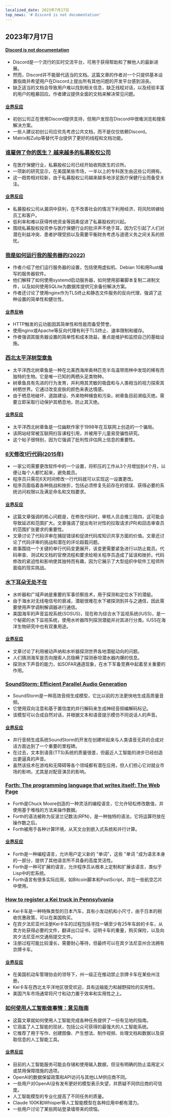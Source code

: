 ```yaml
---
localized_date: 2023年7月17日
top_news: '# Discord is not documentation'
---
```


## 2023年7月17日

#### [Discord is not documentation](https://shkspr.mobi/blog/2023/07/discord-is-not-documentation/)

- Discord是一个流行的实时交流平台，可用于获得帮助和了解他人的最新进展。
- 然而，Discord并不能替代适当的文档。这篇文章的作者对一个只提供基本设置指南并希望用户在Discord上提出所有其他问题的开发平台感到沮丧。
- 缺乏适当的文档会导致用户难以找到相关信息，缺乏线程对话，以及经验丰富的用户的粗暴回应。作者建议提供全面的文档来解决常见问题。

#### [业界反应](http://news.ycombinator.com/item?id=36746154)

- 初创公司正在使用Discord提供支持，但用户发现在Discord中很难浏览和搜索解决方案。
- 一些人建议初创公司应优先考虑公共文档，而不是仅仅依赖Discord。
- Matrix和Zulip等替代平台提供了更好的线程和文档功能。

### [谁雇佣了你的医生？ 越来越多的私募股权公司](https://www.nytimes.com/2023/07/10/upshot/private-equity-doctors-offices.html)

- 在医疗保健行业，私募股权公司已经开始收购医生的诊所。
- 一项新的研究显示，在美国某些市场，一半以上的专科医生由这些公司拥有。
- 这一趋势相对较新，由于私募股权公司越来越多地涉足医疗保健行业而备受关注。

#### [业界反应](http://news.ycombinator.com/item?id=36747572)

- 私募股权公司从漏洞中获利，在不改善社会的情况下利用经济，将风险转嫁给员工和客户。
- 低利率和难以获得传统资金等因素促进了私募股权的兴起。
- 围绕私募股权投资参与医疗保健行业的批评声不绝于耳，因为它引起了人们对潜在利益冲突、患者护理受损以及需要平衡财务考虑与道德义务之间关系的担忧。

### [我是如何运行我的服务器的(2022)](https://blog.wesleyac.com/posts/how-i-run-my-servers)

- 作者介绍了他们运行服务器的设置，包括使用虚拟机、Debian 10和用Rust编写的服务器软件。
- 他们解释了如何使用systemd启动服务器，如何使用部署脚本复制二进制文件，以及如何使用SQLite为数据库提供冗余备份解决方案。
- 作者还讨论了使用nginx作为TLS终止和静态文件服务的反向代理，强调了这种设置的简单性和健壮性。

#### [业界反响](http://news.ycombinator.com/item?id=36744090)

- HTTP触发的云功能因其简单性和性能而备受赞誉。
- 使用nginx或Apache等反向代理有利于TLS终止、速率限制和缓存。
- 作者强调其服务器设置的简单性和成本效益，重点是维护和监控自己的基础设施。

### [西北太平洋树型章鱼](https://zapatopi.net/treeoctopus/)

- 太平洋西北树章鱼是一种在北美西海岸奥林匹克半岛温带雨林中发现的稀有而独特的生物。它是唯一已知的两栖头足类物种。
- 树章鱼具有先进的行为发育，并利用其灵敏的吸盘和与人类相当的视力探索其树栖世界。它通过改变皮肤的颜色来表达情感。
- 由于栖息地破坏、道路建设、外来物种捕食和污染，树章鱼目前濒临灭绝。需要立即采取行动保护其栖息地，防止其灭绝。

#### [业界反应](http://news.ycombinator.com/item?id=36747893)

- 太平洋西北树章鱼是一位幽默作家于1998年在互联网上创造的一个骗局。
- 该网站经常被互联网扫盲课程引用，并被用于儿童易受骗性研究。
- 这个帖子很特别，因为它强调了批判性评估网上信息的重要性。

### [6天修改1行代码(2015年)](https://edw519.posthaven.com/it-takes-6-days-to-change-1-line-of-code)

- 一家公司需要更改软件中的一个设置，将积压的工作从3个月增加到4个月，以便让每个人都忙起来，避免裁员。
- 程序员只需花6天时间修改一行代码就可以实现这一设置更改。
- 程序员面临着各种挑战和挫折，包括必须修复先前存在的错误、获得必要的系统访问权限以及满足命名和文档要求。

#### [业界反应](http://news.ycombinator.com/item?id=36746014)

- 这篇文章强调的核心问题是，在修改代码时，审核人员会推三阻四，这可能会导致延迟和范围扩大。文章强调了提出有针对性的拉取请求(PR)和回击审查员的范围扩张要求的重要性。
- 文章讨论了代码评审在捕捉错误和促进代码库知识共享方面的价值。文章还讨论了代码评审的挑战和潜在的评论超载问题。
- 故事围绕一个关键的单行代码变更展开，该变更需要紧急进行以防止裁员。代码审查、测试和文档的官僚流程和要求给相关程序员造成了延误和挫折。代码修改的紧迫性和影响使其独特而有趣，因为它展示了大型组织中软件工程师所面临的现实挑战。

### [水下耳朵无处不在](https://computer.rip/2023-07-15-underwater-ears-everywhere.html)

- 水听器和广域声纳是重要的军事侦察技术，用于探测和定位水下的潜艇。
- 由于海水对无线电信号的衰减，潜艇很难在水下被探测到并与之通信，因此需要使用声学调制解调器进行通信。
- 美国海军的声音监视系统(SOSUS)，现在称为综合水下监视系统(IUSS)，是一个秘密的水下监视系统，使用水听器阵列探测潜艇并对其进行分类。IUSS在海洋生物研究中也有双重用途。

#### [业界反应](http://news.ycombinator.com/item?id=36750716)

- 文章讨论了利用被动声纳和水听器探测世界各地潜艇动向的问题。
- 人们猜测海军是否向搜索人员隐瞒了探测泰坦潜水器内爆的信息。
- 探测水下声音的能力，如SOFAR通道现象，在水下军备竞赛中起着至关重要的作用。

### [SoundStorm: Efficient Parallel Audio Generation](https://google-research.github.io/seanet/soundstorm/examples/)

- SoundStorm是一种高效音频生成模型，它比以前的方法更快地生成高质量音频。
- 它使用双向注意和基于置信度的并行解码来生成神经音频编解码标记。
- 该模型可以合成自然对话，并根据文本和语音提示模仿不同说话人的声音。

#### [业界反应](http://news.ycombinator.com/item?id=36749059)

- 并行音频生成系统SoundStorm的开发在创建听起来与人类语音无异的合成对话方面达到了一个重要的里程碑。
- 在过去，文本到语音(TTS)系统的质量很差，但最近人工智能的进步已经创造出更逼真的声音。
- 虽然该技术在游戏和无障碍等各个领域都有潜在应用，但人们担心它对就业市场的影响，尤其是对配音演员的影响。

### [Forth: The programming language that writes itself: The Web Page](http://ratfactor.com/forth/the_programming_language_that_writes_itself.html)

- Forth是Chuck Moore创造的一种灵活的编程语言，它允许轻松修改数值，并使用基于堆栈的方法来操作数据。
- Forth的语法被称为反波兰记数法(RPN)，是一种独特的语法，它将运算符放在操作数之后。
- Forth被用于各种计算环境，从天文台到嵌入式系统和并行计算。

#### [业界反应](http://news.ycombinator.com/item?id=36748043)

- Forth是一种编程语言，允许用户定义新的 "单词"，这些 "单词 "成为语言本身的一部分，提供了其他语言所不具备的高度灵活性。
- Forth是一种可扩展的语言，允许程序员从根本上定制和扩展该语言，类似于Lisp中的宏系统。
- Forth语言有很多实际应用，如Bitcoin脚本和PostScript，并在一些航空芯片中使用。

### [How to register a Kei truck in Pennsylvania](https://danwilkerson.com/posts/2023-05-30-how-to-register-a-kei-truck-in-pa)

- Kei卡车是一种特殊类型的日本汽车，具有小发动机和小尺寸，由于日本的税收优惠政策，可以在美国购买。
- 在宾夕法尼亚州注册Kei卡车的过程包括寻找一辆至少有25年车龄的卡车，从卖方处获得必要的文件，翻译出口证书，证明卡车的重量，购买保险，以及向宾夕法尼亚州交通局提交文件。
- 注册过程可能比较漫长，需要耐心等待，但最终可以在宾夕法尼亚州合法拥有京牌卡车。

#### [业界反应](http://news.ycombinator.com/item?id=36750554)

- 在美国机动车管理协会的领导下，州一级正在推动禁止京牌卡车在某些州注册。
- Kei卡车在西北太平洋地区很受欢迎，具有运输能力和越野探险的实用性。
- 美国汽车市场通常将尺寸和动力置于效率和实用性之上。

### [如何使用人工智能做事情：意见指南](https://www.oneusefulthing.org/p/how-to-use-ai-to-do-stuff-an-opinionated)

- 这篇文章就如何使用人工智能完成各种任务提供了一份有见地的指南。
- 它涵盖了人工智能的现状，包括公众可获得的最强大的人工智能系统。
- 它推荐了用于写作、创建图像、产生想法、制作视频、处理文档和数据以及获取信息的人工智能工具。

#### [业界反应](http://news.ycombinator.com/item?id=36743784)

- 目前的人工智能服务可能会存储和使用输入数据，但没有明确的防止滥用定义或禁用保障措施的选项。
- OpenAI的数据保留政策和API访问与其他LLM供应商不同。
- 一些用户对OpenAI没有发布更好的模型表示失望，并质疑不同供应商的可信度。
- 人工智能模型的专业化提高了不同任务的质量。
- Claude 100K和Whisper等人工智能模型在各种应用中都有潜力。
- 一些用户讨论了某些网站登录墙带来的烦恼。


